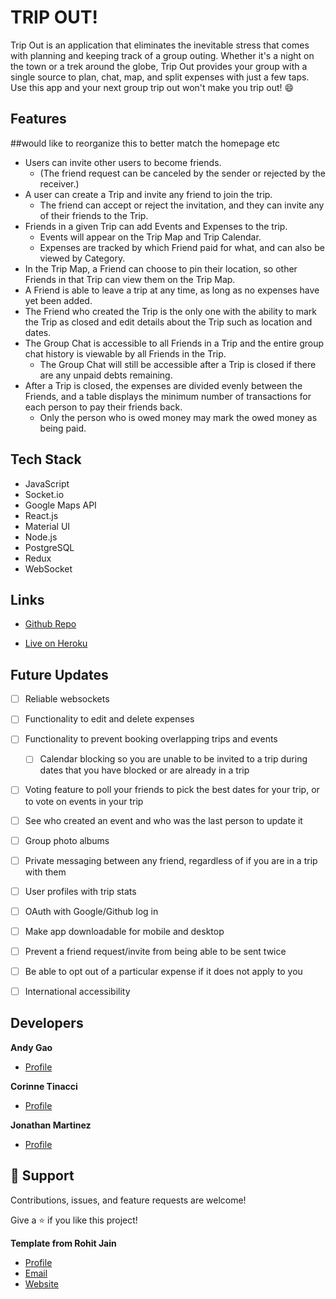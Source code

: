 # TRIP OUT!

Trip Out is an application that eliminates the inevitable stress that comes with planning and keeping track of a group outing. Whether it's a night on the town or a trek around the globe, Trip Out provides your group with a single source to plan, chat, map, and split expenses with just a few taps. Use this app and your next group trip out won't make you trip out! :smile:

## Features
##would like to reorganize this to better match the homepage etc
* Users can invite other users to become friends. 
    * (The friend request can be canceled by the sender or rejected by the receiver.)
* A user can create a Trip and invite any friend to join the trip. 
    * The friend can accept or reject the invitation, and they can invite any of their friends to the Trip.
* Friends in a given Trip can add Events and Expenses to the trip.
    * Events will appear on the Trip Map and Trip Calendar. 
    * Expenses are tracked by which Friend paid for what, and can also be viewed by Category.
* In the Trip Map, a Friend can choose to pin their location, so other Friends in that Trip can view them on the Trip Map.
* A Friend is able to leave a trip at any time, as long as no expenses have yet been added.
* The Friend who created the Trip is the only one with the ability to mark the Trip as closed and edit details about the Trip such as location and dates.
* The Group Chat is accessible to all Friends in a Trip and the entire group chat history is viewable by all Friends in the Trip.
    * The Group Chat will still be accessible after a Trip is closed if there are any unpaid debts remaining.
* After a Trip is closed, the expenses are divided evenly between the Friends, and a table displays the minimum number of transactions for each person to pay their friends back.
    * Only the person who is owed money may mark the owed money as being paid.

## Tech Stack
* JavaScript
* Socket.io
* Google Maps API
* React.js
* Material UI
* Node.js
* PostgreSQL
* Redux
* WebSocket

## Links

- [Github Repo](https://github.com/2107-Capstone/capstone "Trip Out Repo")

- [Live on Heroku](https://trip-out.herokuapp.com/ "Live View")

<!-- - [Bugs](https://github.com/Rohit19060/<project-name>/issues "Issues Page")

- [API](<API Link> "API") -->

<!-- ## Screenshots

![Home Page](/public/readme/homepage/.png "Home Page")

![](/screenshots/2.png)

![](/screenshots/3.png)

## Available Commands

In the project directory, you can run:

### `npm start" : "react-scripts start"`,

The app is built using `create-react-app` so this command Runs the app in Development mode. Open [http://localhost:3000](http://localhost:3000) to view it in the browser. You also need to run the server file as well to completely run the app. The page will reload if you make edits.
You will also see any lint errors in the console.

### `"npm run build": "react-scripts build"`,

Builds the app for production to the `build` folder. It correctly bundles React in production mode and optimizes the build for the best performance. The build is minified and the filenames include the hashes. Your app will be ready to deploy!

### `"npm run test": "react-scripts test"`,

Launches the test runner in the interactive watch mode.

### `"npm run dev": "concurrently "nodemon server" "npm run start"`,

For running the server and app together I am using concurrently this helps a lot in the MERN application as it runs both the server (client and server) concurrently. So you can work on them both together.

### `"serve": "node server"`

For running the server file on you can use this command.

### `npm run serve`

## Built With

- JavaScript
- Node
- NPM
- Webpack
- HTML
- CSS -->

## Future Updates

- [ ] Reliable websockets
- [ ] Functionality to edit and delete expenses
- [ ] Functionality to prevent booking overlapping trips and events
    - [ ] Calendar blocking so you are unable to be invited to a trip during dates that you have blocked or are already in a trip
- [ ] Voting feature to poll your friends to pick the best dates for your trip, or to vote on events in your trip
- [ ] See who created an event and who was the last person to update it
- [ ] Group photo albums
- [ ] Private messaging between any friend, regardless of if you are in a trip with them
- [ ] User profiles with trip stats
- [ ] OAuth with Google/Github log in
- [ ] Make app downloadable for mobile and desktop
- [ ] Prevent a friend request/invite from being able to be sent twice
- [ ] Be able to opt out of a particular expense if it does not apply to you
- [ ] International accessibility


## Developers
**Andy Gao**
- [Profile](https://github.com/rohit19060 "Rohit jain")

**Corinne Tinacci**
- [Profile](https://github.com/rohit19060 "Rohit jain")

**Jonathan Martinez**
- [Profile](https://github.com/rohit19060 "Rohit jain")


## 🤝 Support

Contributions, issues, and feature requests are welcome!

Give a ⭐️  if you like this project!



**Template from Rohit Jain**

- [Profile](https://github.com/rohit19060 "Rohit jain")
- [Email](mailto:rohitjain19060@gmail.com?subject=Hi "Hi!")
- [Website](https://kingtechnologies.in "Welcome")